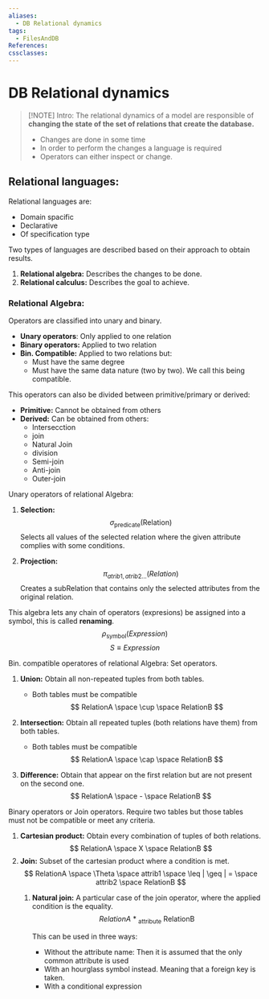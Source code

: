 ```yaml
---
aliases:
  - DB Relational dynamics
tags:
  - FilesAndDB
References: 
cssclasses:
---
```

# DB Relational dynamics

> [!NOTE] Intro: 
>  The relational dynamics of a model are responsible of **changing the state of the set of relations that create the database.**
>  + Changes are done in some time
>  + In order to perform the changes a language is required
>  + Operators can either inspect or change.

## Relational languages: 
Relational languages are: 
+ Domain spacific
+ Declarative
+ Of specification type

Two types of languages are described based on their approach to obtain results. 
1. **Relational algebra:** Describes the changes to be done.
2. **Relational calculus:** Describes the goal to achieve.
### Relational Algebra:

Operators are classified into unary and binary. 
+ **Unary operators**: Only applied to one relation 
+ **Binary operators:** Applied to two relation 
+ **Bin. Compatible:** Applied to two relations but:
	+ Must have the same degree
	+ Must have the same data nature (two by two). We call this being compatible.

This operators can also be divided between primitive/primary or derived:
+ **Primitive:** Cannot be obtained from others
+ **Derived:** Can be obtained from others:
	+ Intersecction
	+ join
	+ Natural Join
	+ division
	+ Semi-join
	+ Anti-join
	+ Outer-join

Unary operators of relational Algebra: 
1. **Selection:**
$$
\sigma_{\text{predicate}}  \text{(Relation)}
$$
Selects all values of the selected relation where the given attribute complies with some conditions. 

 2. **Projection:** 
$$
\pi_{atrib1,atrib2...} (Relation)
$$
Creates a subRelation that contains only the selected attributes from the original relation. 


This algebra lets any chain of operators (expresions) be assigned into a symbol, this is called **renaming**.
$$
\rho_\text{symbol} (Expression)
$$
$$
S \equiv Expression
$$

Bin. compatible operatores of relational Algebra: Set operators.
1. **Union:** Obtain all non-repeated tuples from both tables. 
   + Both tables must be compatible
$$
	   RelationA \space \cup \space RelationB
$$
2. **Intersection:** Obtain all repeated tuples (both relations have them) from both tables.
	+ Both tables must be compatible
$$
	   RelationA \space \cap \space RelationB
$$

3. **Difference:** Obtain that appear on the first relation but are not present on the second one.
$$
	   RelationA \space - \space RelationB
$$

Binary operators or Join operators. Require two tables but those tables must not be compatible or meet any criteria. 

1. **Cartesian product:** Obtain every combination of tuples of both relations. 
	$$
	   RelationA \space X \space RelationB
	$$
2. **Join:** Subset of the cartesian product where a condition is met. 
$$
   RelationA \space \Theta \space attrib1 \space \leq | \geq | = \space attrib2 \space RelationB
$$
	1. **Natural join:** A particular case of the join operator, where the applied condition is the equality. 
	   $$
	  RelationA \text { * }_{\text{attribute}} \text{ RelationB}
	   $$
	   
	   This can be used in three ways:
	   + Without the attribute name: Then it is assumed that the only common attribute is used
	   + With an hourglass symbol instead. Meaning that a foreign key is taken. 
	   + With a conditional expression

